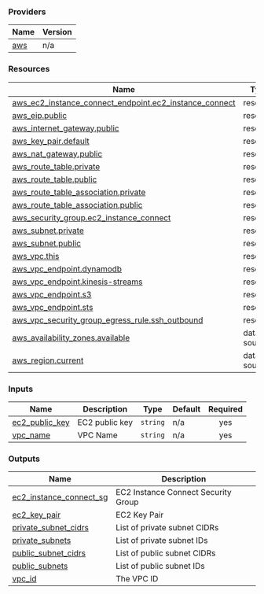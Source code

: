 <!-- BEGIN_TF_DOCS -->


### Providers

| Name | Version |
|------|---------|
| <a name="provider_aws"></a> [aws](#provider\_aws) | n/a |

### Resources

| Name | Type |
|------|------|
| [aws_ec2_instance_connect_endpoint.ec2_instance_connect](https://registry.terraform.io/providers/hashicorp/aws/latest/docs/resources/ec2_instance_connect_endpoint) | resource |
| [aws_eip.public](https://registry.terraform.io/providers/hashicorp/aws/latest/docs/resources/eip) | resource |
| [aws_internet_gateway.public](https://registry.terraform.io/providers/hashicorp/aws/latest/docs/resources/internet_gateway) | resource |
| [aws_key_pair.default](https://registry.terraform.io/providers/hashicorp/aws/latest/docs/resources/key_pair) | resource |
| [aws_nat_gateway.public](https://registry.terraform.io/providers/hashicorp/aws/latest/docs/resources/nat_gateway) | resource |
| [aws_route_table.private](https://registry.terraform.io/providers/hashicorp/aws/latest/docs/resources/route_table) | resource |
| [aws_route_table.public](https://registry.terraform.io/providers/hashicorp/aws/latest/docs/resources/route_table) | resource |
| [aws_route_table_association.private](https://registry.terraform.io/providers/hashicorp/aws/latest/docs/resources/route_table_association) | resource |
| [aws_route_table_association.public](https://registry.terraform.io/providers/hashicorp/aws/latest/docs/resources/route_table_association) | resource |
| [aws_security_group.ec2_instance_connect](https://registry.terraform.io/providers/hashicorp/aws/latest/docs/resources/security_group) | resource |
| [aws_subnet.private](https://registry.terraform.io/providers/hashicorp/aws/latest/docs/resources/subnet) | resource |
| [aws_subnet.public](https://registry.terraform.io/providers/hashicorp/aws/latest/docs/resources/subnet) | resource |
| [aws_vpc.this](https://registry.terraform.io/providers/hashicorp/aws/latest/docs/resources/vpc) | resource |
| [aws_vpc_endpoint.dynamodb](https://registry.terraform.io/providers/hashicorp/aws/latest/docs/resources/vpc_endpoint) | resource |
| [aws_vpc_endpoint.kinesis-streams](https://registry.terraform.io/providers/hashicorp/aws/latest/docs/resources/vpc_endpoint) | resource |
| [aws_vpc_endpoint.s3](https://registry.terraform.io/providers/hashicorp/aws/latest/docs/resources/vpc_endpoint) | resource |
| [aws_vpc_endpoint.sts](https://registry.terraform.io/providers/hashicorp/aws/latest/docs/resources/vpc_endpoint) | resource |
| [aws_vpc_security_group_egress_rule.ssh_outbound](https://registry.terraform.io/providers/hashicorp/aws/latest/docs/resources/vpc_security_group_egress_rule) | resource |
| [aws_availability_zones.available](https://registry.terraform.io/providers/hashicorp/aws/latest/docs/data-sources/availability_zones) | data source |
| [aws_region.current](https://registry.terraform.io/providers/hashicorp/aws/latest/docs/data-sources/region) | data source |

### Inputs

| Name | Description | Type | Default | Required |
|------|-------------|------|---------|:--------:|
| <a name="input_ec2_public_key"></a> [ec2\_public\_key](#input\_ec2\_public\_key) | EC2 public key | `string` | n/a | yes |
| <a name="input_vpc_name"></a> [vpc\_name](#input\_vpc\_name) | VPC Name | `string` | n/a | yes |

### Outputs

| Name | Description |
|------|-------------|
| <a name="output_ec2_instance_connect_sg"></a> [ec2\_instance\_connect\_sg](#output\_ec2\_instance\_connect\_sg) | EC2 Instance Connect Security Group |
| <a name="output_ec2_key_pair"></a> [ec2\_key\_pair](#output\_ec2\_key\_pair) | EC2 Key Pair |
| <a name="output_private_subnet_cidrs"></a> [private\_subnet\_cidrs](#output\_private\_subnet\_cidrs) | List of private subnet CIDRs |
| <a name="output_private_subnets"></a> [private\_subnets](#output\_private\_subnets) | List of private subnet IDs |
| <a name="output_public_subnet_cidrs"></a> [public\_subnet\_cidrs](#output\_public\_subnet\_cidrs) | List of public subnet CIDRs |
| <a name="output_public_subnets"></a> [public\_subnets](#output\_public\_subnets) | List of public subnet IDs |
| <a name="output_vpc_id"></a> [vpc\_id](#output\_vpc\_id) | The VPC ID |
<!-- END_TF_DOCS -->